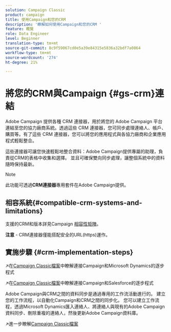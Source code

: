 ```yaml
---
solution: Campaign Classic
product: campaign
title: 使用Campaign和您的CRM
description: '瞭解如何使用Campaign和您的CRM '
feature: 概覽
role: Data Engineer
level: Beginner
translation-type: tm+mt
source-git-commit: 8c9f59067cd0e5a39e84315e5836a32bdf7a0864
workflow-type: tm+mt
source-wordcount: '274'
ht-degree: 21%

---
```


# 將您的CRM與Campaign {#gs-crm}連結

Adobe Campaign 提供各種 CRM 連接器，用於將您的 Adobe Campaign 平台連結至您的協力廠商系統。透過這些 CRM 連接器，您可同步處理連絡人、帳戶、購買等。有了這些 CRM 連接器，您可以將您的應用程式與各協力廠商和企業應用程式輕鬆整合。

這些連接器可讓您快速輕鬆地整合資料：Adobe Campaign提供專屬的助理，負責從CRM的表格中收集和選擇。 並且可確保雙向同步處理，讓整個系統中的資料隨時保持最新。

>[!NOTE]
>
>此功能可透過&#x200B;**CRM連接器**&#x200B;專用套件在Adobe Campaign提供。

## 相容系統{#compatible-crm-systems-and-limitations}

支援的CRM和版本詳見Campaign [相容性矩陣](../start/compatibility-matrix.md)。

**注意** - CRM連接器僅能搭配安全的URL(https)運作。

## 實施步驟 {#crm-implementation-steps}

:arrow_upper_right:在[Campaign Classic檔案](https://experienceleague.adobe.com/docs/campaign-classic/using/getting-started/connectors/crm-connectors/crm-ms-dynamics.html?lang=en#microsoft-dynamics-implementation-steps)中瞭解連接Campaign和Microsoft Dynamics的逐步程式

:arrow_upper_right:在[Campaign Classic檔案](https://experienceleague.adobe.com/docs/campaign-classic/using/getting-started/connectors/crm-connectors/crm-sfdc.html?lang=en#getting-started)中瞭解連接Campaign和Salesforce的逐步程式


Adobe Campaign與CRM之間的資料同步是通過專用的工作流活動進行的。 建立您的工作流程，以自動化Campaign和CRM之間的同步化。 您可以建立工作流程，透過Microsoft Dynamics匯入連絡人、將連絡人與現有的Adobe Campaign資料同步、刪除重複的連絡人，然後更新Adobe Campaign資料庫。

:arrow_upper_right:進一步瞭解[Campaign Classic檔案](https://experienceleague.adobe.com/docs/campaign-classic/using/getting-started/connectors/crm-connectors/crm-data-sync.html?lang=en#getting-started)

